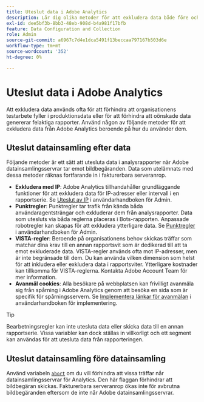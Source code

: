 ```yaml
---
title: Uteslut data i Adobe Analytics
description: Lär dig olika metoder för att exkludera data både före och efter datainsamling.
exl-id: dee5bf3b-8bb3-48eb-908d-b4a981f17bfb
feature: Data Configuration and Collection
role: Admin
source-git-commit: a6967c7d4e1dca5491f13beccaa797167b503d6e
workflow-type: tm+mt
source-wordcount: '352'
ht-degree: 0%

---
```


# Uteslut data i Adobe Analytics

Att exkludera data används ofta för att förhindra att organisationens testarbete fyller i produktionsdata eller för att förhindra att oönskade data genererar felaktiga rapporter. Använd någon av följande metoder för att exkludera data från Adobe Analytics beroende på hur du använder dem.

## Uteslut datainsamling efter data

Följande metoder är ett sätt att utesluta data i analysrapporter när Adobe datainsamlingsservrar tar emot bildbegäranden. Data som utelämnats med dessa metoder räknas fortfarande in i fakturerbara serveranrop.

* **Exkludera med IP**: Adobe Analytics tillhandahåller grundläggande funktioner för att exkludera data för IP-adresser eller intervall i en rapportserie. Se [Uteslut av IP](/help/admin/tools/exclude-ip.md) i användarhandboken för Admin.
* **Punktregler**: Punktregler tar trafik från kända båda användaragentsträngar och exkluderar dem från analysrapporter. Data som utesluts via båda reglerna placeras i Bots-rapporten. Anpassade robotregler kan skapas för att exkludera ytterligare data. Se [Punktregler](/help/admin/tools/manage-rs/edit-settings/general/bot-removal/bot-rules.md) i användarhandboken för Admin.
* **VISTA-regler**: Beroende på organisationens behov skickas träffar som matchar dina krav till en annan rapportsvit som är dedikerad till att ta emot exkluderade data. VISTA-regler används ofta mot IP-adresser, men är inte begränsade till dem. Du kan använda vilken dimension som helst för att inkludera eller exkludera data i rapportsviter. Ytterligare kostnader kan tillkomma för VISTA-reglerna. Kontakta Adobe Account Team för mer information.
* **Avanmäl cookies**: Alla besökare på webbplatsen kan frivilligt avanmäla sig från spårning i Adobe Analytics genom att besöka en sida som är specifik för spårningsservern. Se [Implementera länkar för avanmälan](/help/implement/js/opt-out.md) i användarhandboken för implementering.

>[!TIP]
>
>Bearbetningsregler kan inte utesluta data eller skicka data till en annan rapportserie. Vissa variabler kan dock ställas in villkorligt och ett segment kan användas för att utesluta data från rapporteringen.

## Uteslut datainsamling före datainsamling

Använd variabeln [`abort`](/help/implement/vars/config-vars/abort.md) om du vill förhindra att vissa träffar når datainsamlingsservrar för Analytics. Den här flaggan förhindrar att bildbegäran skickas. Fakturerbara serveranrop ökas inte för avbrutna bildbegäranden eftersom de inte når Adobe datainsamlingsservrar.
